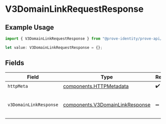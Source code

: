 # V3DomainLinkRequestResponse

## Example Usage

```typescript
import { V3DomainLinkRequestResponse } from "@prove-identity/prove-api/models/operations";

let value: V3DomainLinkRequestResponse = {};
```

## Fields

| Field                                                                              | Type                                                                               | Required                                                                           | Description                                                                        | Example                                                                            |
| ---------------------------------------------------------------------------------- | ---------------------------------------------------------------------------------- | ---------------------------------------------------------------------------------- | ---------------------------------------------------------------------------------- | ---------------------------------------------------------------------------------- |
| `httpMeta`                                                                         | [components.HTTPMetadata](../../models/components/httpmetadata.md)                 | :heavy_check_mark:                                                                 | N/A                                                                                |                                                                                    |
| `v3DomainLinkResponse`                                                             | [components.V3DomainLinkResponse](../../models/components/v3domainlinkresponse.md) | :heavy_minus_sign:                                                                 | V3DomainLinkResponse                                                               | {<br/>"success": true<br/>}                                                        |
